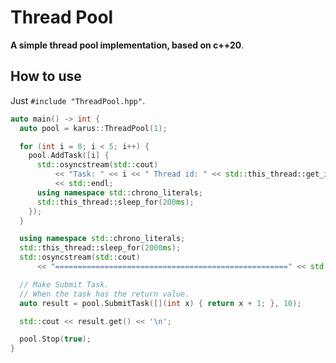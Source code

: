 # Thread Pool

**A simple thread pool implementation, based on c++20**.

## How to use

Just `#include "ThreadPool.hpp"`.

```cpp
auto main() -> int {
  auto pool = karus::ThreadPool(1);

  for (int i = 0; i < 5; i++) {
    pool.AddTask([i] {
      std::osyncstream(std::cout)
          << "Task: " << i << " Thread id: " << std::this_thread::get_id()
          << std::endl;
      using namespace std::chrono_literals;
      std::this_thread::sleep_for(200ms);
    });
  }

  using namespace std::chrono_literals;
  std::this_thread::sleep_for(2000ms);
  std::osyncstream(std::cout)
      << "====================================================" << std::endl;

  // Make Submit Task.
  // When the task has the return value.
  auto result = pool.SubmitTask([](int x) { return x + 1; }, 10);

  std::cout << result.get() << '\n'; 

  pool.Stop(true);
}
```
